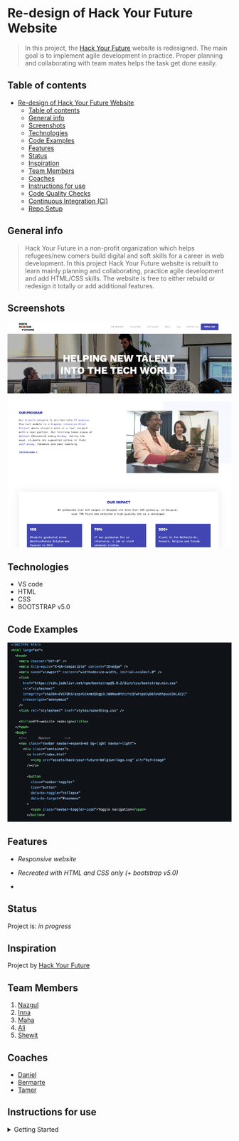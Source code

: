 # Re-design of Hack Your Future Website

> In this project, the [Hack Your Future](https://hackyourfuture.be/) website is
> redesigned. The main goal is to implement agile development in practice.
> Proper planning and collaborating with team mates helps the task get done
> easily.

## Table of contents

- [Re-design of Hack Your Future Website](#re-design-of-hack-your-future-website)
  - [Table of contents](#table-of-contents)
  - [General info](#general-info)
  - [Screenshots](#screenshots)
  - [Technologies](#technologies)
  - [Code Examples](#code-examples)
  - [Features](#features)
  - [Status](#status)
  - [Inspiration](#inspiration)
  - [Team Members](#team-members)
  - [Coaches](#coaches)
  - [Instructions for use](#instructions-for-use)
  - [Code Quality Checks](#code-quality-checks)
  - [Continuous Integration (CI)](#continuous-integration-ci)
  - [Repo Setup](#repo-setup)

## General info

> Hack Your Future in a non-profit organization which helps refugees/new comers
> build digital and soft skills for a career in web development. In this project
> Hack Your Future website is rebuilt to learn mainly planning and
> collaborating, practice agile development and add HTML/CSS skills. The website
> is free to either rebuild or redesign it totally or add additional features.

## Screenshots

![Example screenshot](assets/screenshot-hyf.png)

## Technologies

- VS code
- HTML
- CSS
- BOOTSTRAP v5.0

## Code Examples

![Example screenshot](assets/code-example.png)

## Features

- _Responsive website_
- _Recreated with HTML and CSS only (+ bootstrap v5.0)_

-

## Status

Project is: _in progress_

## Inspiration

Project by [Hack Your Future](https://hackyourfuture.be/)

## Team Members

1. [Nazgul](https://github.com/NazgulM)
2. [Inna](https://github.com/inna9Z)
3. [Maha](https://github.com/MahaLubbad)
4. [Ali](https://github.com/alihaidermalik20)
5. [Shewit](https://github.com/Shewitttt)

## Coaches

- [Daniel](https://github.com/danielhalasz)
- [Bermarte](https://github.com/bermarte)
- [Tamer](https://github.com/talmurshidi)

## Instructions for use

<details>
  <summary>Getting Started</summary>

<!-- a guide to using this repository -->

1. `git clone git@github.com:HackYourFutureBelgium/template-markdown.git`
2. `cd template-markdown`
3. `npm install`

## Code Quality Checks

- `npm run format`: Makes sure all the code in this repository is well-formatted
  (looks good).
- `npm run lint:ls`: Checks to make sure all folder and file names match the
  repository conventions.
- `npm run lint:md`: Will lint all of the Markdown files in this repository.
- `npm run lint:css`: Will lint all of the CSS files in this repository.
- `npm run validate:html`: Validates all HTML files in your project.
- `npm run spell-check`: Goes through all the files in this repository looking
  for words it doesn't recognize. Just because it says something is a mistake
  doesn't mean it is! It doesn't know every word in the world. You can add new
  correct words to the [./.cspell.json](./.cspell.json) file so they won't cause
  an error.
- `npm run accessibility -- ./path/to/file.html`: Runs an accessibility analysis
  on all HTML files in the given path and writes the report to
  `/accessibility_report`

## Continuous Integration (CI)

When you open a PR to `main`/`master` in your repository, GitHub will
automatically do a linting check on the code in this repository, you can see
this in the[./.github/workflows/lint.yml](./.github/workflows/lint.yml) file.

If the linting fails, you will not be able to merge the PR. You can double check
that your code will pass before pushing by running the code quality scripts
locally.

## Repo Setup

- Give each member _write_ access to the repo (if it's a group project)
- Turn on GitHub Pages and put a link to your website in the repo's description
- Turn on GitHub Actions
- in the _Branches_ section of your repo's settings make sure:
  - The repository
    [requires a review](https://github.blog/2018-03-23-require-multiple-reviewers/)
    before pull requests can be merged.
  - The `master`/`main` branch must "_Require status checks to pass before
    merging_"
  - The `master`/`main` branch must "_Require require branches to be up to date
    before merging_"

</details>
